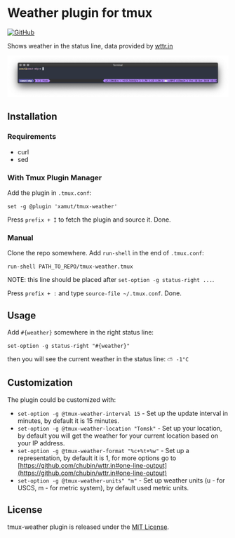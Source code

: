# Weather plugin for tmux
[![GitHub](https://img.shields.io/github/license/xamut/tmux-weather)](https://opensource.org/licenses/MIT)

Shows weather in the status line, data provided by [wttr.in](https://wttr.in)

![tmux-weather](./assets/tmux-preview.png)

## Installation
### Requirements
* curl
* sed

### With Tmux Plugin Manager
Add the plugin in `.tmux.conf`:
```
set -g @plugin 'xamut/tmux-weather'
```
Press `prefix + I` to fetch the plugin and source it. Done.

### Manual
Clone the repo somewhere. Add `run-shell` in the end of `.tmux.conf`:

```
run-shell PATH_TO_REPO/tmux-weather.tmux
```
NOTE: this line should be placed after `set-option -g status-right ...`.

Press `prefix + :` and type `source-file ~/.tmux.conf`. Done.

## Usage
Add `#{weather}` somewhere in the right status line:
```
set-option -g status-right "#{weather}"
```
then you will see the current weather in the status line: `⛅️ -1°C`

## Customization
The plugin could be customized with:
* `set-option -g @tmux-weather-interval 15` - Set up the update interval in minutes, by default it is 15 minutes.
* `set-option -g @tmux-weather-location "Tomsk"` - Set up your location, by default you will get the weather for your current location based on your IP address.
* `set-option -g @tmux-weather-format "%c+%t+%w"` - Set up a representation, by default it is 1, for more options go to [https://github.com/chubin/wttr.in#one-line-output](https://github.com/chubin/wttr.in#one-line-output)
* `set-option -g @tmux-weather-units" "m"` - Set up weather units (u - for USCS, m - for metric system), by default used metric units.

## License
tmux-weather plugin is released under the [MIT License](https://opensource.org/licenses/MIT).

